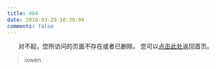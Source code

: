 ```yaml
---
title: 404
date: 2018-03-29 18:39:04
comments: false
---
```


<center>
对不起，您所访问的页面不存在或者已删除。
您可以<a href="/">点击此处</a>返回首页。
</center>

<blockquote class="blockquote-center">
   ixwen
</blockquote>

